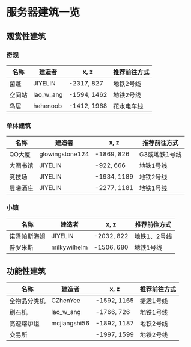 # 服务器建筑一览

## 观赏性建筑

### 奇观

|     名称     |    建造者    |   x, z      | 推荐前往方式 |
| ------------ | ------------ | ----------- | ------------ |
| 菌蓬         |   JIYELIN    | -2317, 827  |   地铁2号线   |
| 空间站       |   lao_w_ang   | -1594, 1462 |   地铁2号线   |
| 鸟居         |   hehenoob   | -1412, 1968 |   花水电车线  |

### 单体建筑

|     名称     |    建造者    |   x, z      | 推荐前往方式 |
| ------------ | ------------ | ----------- | ------------ |
| QO大厦       | glowingstone124|-1869, 826  | G3或地铁1号线 |
| 大图书馆     | JIYELIN       |-922, 666    |  地铁1号线   |
| 竞技场       | JIYELIN       |-1934, 1189  |  地铁2号线   |
| 晨曦酒庄     | JIYELIN       |-2277, 1181  |  地铁1号线   |


### 小镇

|     名称     |    建造者    |   x, z      | 推荐前往方式 |
| ------------ | ------------ | ----------- | ------------ |
| 诺泽帕斯海姆  |   JIYELIN    | -2032, 822  | 地铁1、2号线  |
| 普罗米斯      | milkywilhelm | -1506, 680  |   地铁1号线   |

## 功能性建筑

|     名称     |    建造者    |   x, z      | 推荐前往方式 |
| ------------ | ------------ | ----------- | ------------ |
| 全物品分类机  |   CZhenYee   | -1592, 1165 |   捷运1号线   |
| 刷石机       |   lao_w_ang  | -1766, 726   |   地铁1号线   |
| 高速熔炉组   | mcjiangshi56 | -1892, 1187  |   地铁2号线   |
| 交易所       |              | -1997, 1599  |   地铁2号线   |

